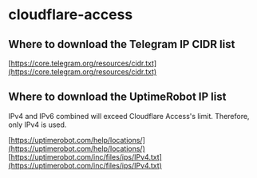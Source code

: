 # cloudflare-access

## Where to download the Telegram IP CIDR list

[https://core.telegram.org/resources/cidr.txt](https://core.telegram.org/resources/cidr.txt)

## Where to download the UptimeRobot IP list

IPv4 and IPv6 combined will exceed Cloudflare Access's limit. Therefore, only IPv4 is used.

[https://uptimerobot.com/help/locations/](https://uptimerobot.com/help/locations/)
[https://uptimerobot.com/inc/files/ips/IPv4.txt](https://uptimerobot.com/inc/files/ips/IPv4.txt)
